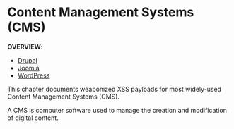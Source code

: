# Content Management Systems (CMS)

**OVERVIEW**:
  * [Drupal](https://new.drupal.org)
  * [Joomla](https://www.joomla.org)
  * [WordPress](https://wordpress.com)

This chapter documents weaponized XSS payloads for most widely-used Content Management Systems (CMS).

A CMS is computer software used to manage the creation and modification of digital content.
